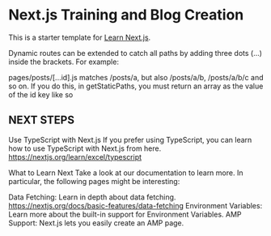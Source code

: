 # Next.js Training and Blog Creation
This is a starter template for [Learn Next.js](https://nextjs.org/learn).

Dynamic routes can be extended to catch all paths by adding three dots (...) inside the brackets. For example:

pages/posts/[...id].js matches /posts/a, but also /posts/a/b, /posts/a/b/c and so on.
If you do this, in getStaticPaths, you must return an array as the value of the id key like so

## NEXT STEPS
Use TypeScript with Next.js
If you prefer using TypeScript, you can learn how to use TypeScript with Next.js from here.
https://nextjs.org/learn/excel/typescript

What to Learn Next
Take a look at our documentation to learn more. In particular, the following pages might be interesting:

Data Fetching: Learn in depth about data fetching. https://nextjs.org/docs/basic-features/data-fetching
Environment Variables: Learn more about the built-in support for Environment Variables.
AMP Support: Next.js lets you easily create an AMP page.
